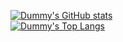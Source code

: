     
[![Dummy's GitHub stats](https://github-readme-stats.vercel.app/api?username=Vasika-uso)](https://github.com/Vasika-uso/github-readme-stats)       
[![Dummy's Top Langs](https://github-readme-stats.vercel.app/api/top-langs/?username=Vasika-uso&layout=compact)](https://github.com/Vasika-uso/github-readme-stats)         
